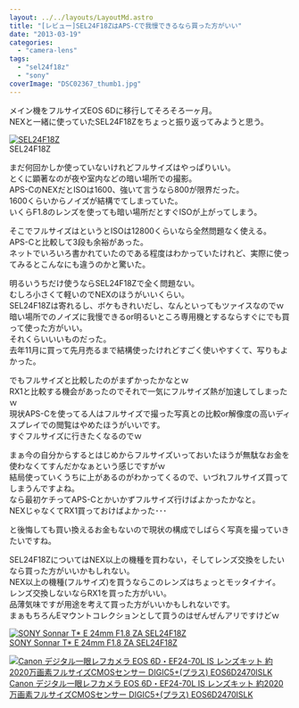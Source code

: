 ```yaml
---
layout: ../../layouts/LayoutMd.astro
title: "[レビュー]SEL24F18ZはAPS-Cで我慢できるなら買った方がいい"
date: "2013-03-19"
categories: 
  - "camera-lens"
tags: 
  - "sel24f18z"
  - "sony"
coverImage: "DSC02367_thumb1.jpg"
---
```


メイン機をフルサイズEOS 6Dに移行してそろそろ一ヶ月。  
NEXと一緒に使っていたSEL24F18Zをちょっと振り返ってみようと思う。

[![SEL24F18Z](images/DSC02367_thumb.jpg "SEL24F18Z")](//mizuka123.net/wp-content/uploads/2013/03/DSC02367.jpg)  
SEL24F18Z

まだ何回かしか使っていないけれどフルサイズはやっぱりいい。  
とくに顕著なのが夜や室内などの暗い場所での撮影。  
APS-CのNEXだとISOは1600、強いて言うなら800が限界だった。  
1600くらいからノイズが結構でてしまっていた。  
いくらF1.8のレンズを使っても暗い場所だとすぐISOが上がってしまう。

そこでフルサイズはというとISOは12800くらいなら全然問題なく使える。  
APS-Cと比較して3段も余裕があった。  
ネットでいろいろ書かれていたのである程度はわかっていたけれど、実際に使ってみるとこんなにも違うのかと驚いた。

明るいうちだけ使うならSEL24F18Zで全く問題ない。  
むしろ小さくて軽いのでNEXのほうがいいくらい。  
SEL24F18Zは寄れるし、ボケもきれいだし、なんといってもツァイスなのでｗ  
暗い場所でのノイズに我慢できるor明るいところ専用機とするならすぐにでも買って使った方がいい。  
それくらいいいものだった。  
去年11月に買って先月売るまで結構使ったけれどすごく使いやすくて、写りもよかった。

でもフルサイズと比較したのがまずかったかなとｗ  
RX1と比較する機会があったのでそれで一気にフルサイズ熱が加速してしまったｗ  
現状APS-Cを使ってる人はフルサイズで撮った写真との比較or解像度の高いディスプレイでの閲覧はやめたほうがいいです。  
すぐフルサイズに行きたくなるのでｗ

まぁ今の自分からするとはじめからフルサイズいっておいたほうが無駄なお金を使わなくてすんだかなぁという感じですがｗ  
結局使っていくうちに上があるのがわかってくるので、いづれフルサイズ買ってしまうんですよね。  
なら最初ケチってAPS-Cとかいかずフルサイズ行けばよかったかなと。  
NEXじゃなくてRX1買っておけばよかった･･･

と後悔しても買い換えるお金もないので現状の構成でしばらく写真を撮っていきたいですね。

SEL24F18ZについてはNEX以上の機種を買わない，そしてレンズ交換をしたいなら買った方がいいかもしれない。  
NEX以上の機種(フルサイズ)を買うならこのレンズはちょっとモッタイナイ。  
レンズ交換しないならRX1を買った方がいい。  
品薄気味ですが用途を考えて買った方がいいかもしれないです。  
まぁもちろんEマウントコレクションとして買うのはぜんぜんアリですけどｗ

[![SONY Sonnar T* E 24mm F1.8 ZA SEL24F18Z](images/41B27fW3bJL._SL160_.jpg)  
SONY Sonnar T\* E 24mm F1.8 ZA SEL24F18Z  
](https://www.amazon.co.jp/exec/obidos/ASIN/B006HC8D04/mizuka123-22/ref=nosim)

[![Canon デジタル一眼レフカメラ EOS 6D・EF24-70L IS レンズキット 約2020万画素フルサイズCMOSセンサー DIGIC5+(プラス) EOS6D2470ISLK](images/51mqBe9RG4L._SL160_.jpg)  
Canon デジタル一眼レフカメラ EOS 6D・EF24-70L IS レンズキット 約2020万画素フルサイズCMOSセンサー DIGIC5+(プラス) EOS6D2470ISLK  
](https://www.amazon.co.jp/exec/obidos/ASIN/B00A2I0RVC/mizuka123-22/ref=nosim)
